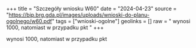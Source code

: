 +++
title = "Szczegóły wniosku W60"
date = "2024-04-23"
source = "https://bip.brg.gda.pl/images/uploads/wnioski-do-planu-ogolnego/w60.pdf"
tags = ["wnioski-ogolne"]
geolinks = []
raw = " wynosi 1000, natomiast w przypadku pkt "
+++

 wynosi 1000, natomiast w przypadku pkt 


